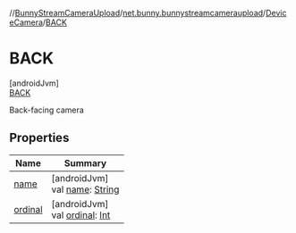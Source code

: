 //[BunnyStreamCameraUpload](../../../../index.md)/[net.bunny.bunnystreamcameraupload](../../index.md)/[DeviceCamera](../index.md)/[BACK](index.md)

# BACK

[androidJvm]\
[BACK](index.md)

Back-facing camera

## Properties

| Name | Summary |
|---|---|
| [name](../-f-r-o-n-t/index.md#-372974862%2FProperties%2F-1916018976) | [androidJvm]<br>val [name](../-f-r-o-n-t/index.md#-372974862%2FProperties%2F-1916018976): [String](https://kotlinlang.org/api/core/kotlin-stdlib/kotlin/-string/index.html) |
| [ordinal](../-f-r-o-n-t/index.md#-739389684%2FProperties%2F-1916018976) | [androidJvm]<br>val [ordinal](../-f-r-o-n-t/index.md#-739389684%2FProperties%2F-1916018976): [Int](https://kotlinlang.org/api/core/kotlin-stdlib/kotlin/-int/index.html) |